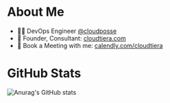 # About Me

* 👨‍💻 DevOps Engineer [@cloudposse](https://github.com/cloudposse)
* 💁 Founder, Consultant: [cloudtiera.com](https://www.cloudtiera.com/)
* 📅 Book a Meeting with me: [calendly.com/cloudtiera](https://calendly.com/cloudtiera)

# GitHub Stats

![Anurag's GitHub stats](https://github-readme-stats.vercel.app/api?username=korenyoni&count_private=true&theme=synthwave)

